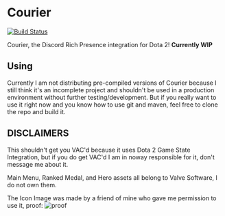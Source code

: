 Courier
=======
[![Build Status](https://travis-ci.org/Dragovorn/courier.svg?branch=master)](https://travis-ci.org/Dragovorn/courier)

Courier, the Discord Rich Presence integration for Dota 2! **Currently WIP**

Using
-----
Currently I am not distributing pre-compiled versions of Courier because I still think it's an incomplete
project and shouldn't be used in a production environment without further testing/development. But if you
really want to use it right now and you know how to use git and maven, feel free to clone the repo and build
it.

DISCLAIMERS
-----------
This shouldn't get you VAC'd because it uses Dota 2 Game State Integration, but if you do get VAC'd I am
in noway responsible for it, don't message me about it.

Main Menu, Ranked Medal, and Hero assets all belong to Valve Software, I do not own them.

The Icon Image was made by a friend of mine who gave me permission to use it, proof: ![proof](https://i.imgur.com/EcB6knZ.png "Proof")